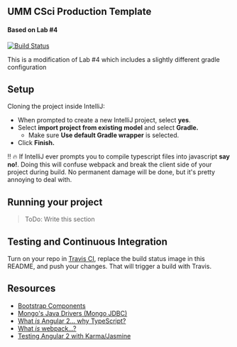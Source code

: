 ## UMM CSci Production Template
#### Based on Lab #4

[![Build Status](https://travis-ci.org/UMM-CSci-3601-S17/digital-display-garden-iteration-2-coolpeeps.svg?branch=Import-Spreadsheet)](https://travis-ci.org/UMM-CSci-3601-S17/digital-display-garden-iteration-2-coolpeeps/branches)

This is a modification of Lab #4 which includes a slightly different
gradle configuration

## Setup

Cloning the project inside IntelliJ:

- When prompted to create a new IntelliJ project, select **yes**.
- Select **import project from existing model** and select **Gradle.**
  - Make sure **Use default Gradle wrapper** is selected.
- Click **Finish.**

:bangbang: :fire: If IntelliJ ever prompts you to compile typescript files into
javascript **say no!**. Doing this will confuse webpack and break the client
side of your project during build. No permanent damage will be done, but it's
pretty annoying to deal with.

## Running your project

> ToDo: Write this section

## Testing and Continuous Integration

Turn on your repo in [Travis CI][travis], replace the build status image in this README, and push your changes. That will trigger a build with Travis.

## Resources

- [Bootstrap Components][bootstrap]
- [Mongo's Java Drivers (Mongo JDBC)][mongo-jdbc]
- [What _is_ Angular 2... why TypeScript?][angular-2]
- [What _is_ webpack...?][whats-webpack]
- [Testing Angular 2 with Karma/Jasmine][angular2-karma-jasmine]

[angular-2]: https://www.infoq.com/articles/Angular2-TypeScript-High-Level-Overview
[angular2-karma-jasmine]: http://twofuckingdevelopers.com/2016/01/testing-angular-2-with-karma-and-jasmine/
[labtasks]: LABTASKS.md
[travis]: https://travis-ci.org/
[whats-webpack]: https://webpack.github.io/docs/what-is-webpack.html
[bootstrap]: https://getbootstrap.com/components/ 
[mongo-jdbc]: https://docs.mongodb.com/ecosystem/drivers/java/ 
